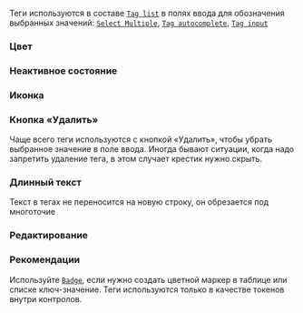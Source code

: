 <!-- example(tag-overview) -->

Теги используются в составе [`Tag list`](/ru/components/tag-list) в полях ввода для обозначения выбранных значений: [`Select Multiple`](/ru/components/select/overview#множественный-выбор), [`Tag autocomplete`](/ru/components/tag-autocomplete), [`Tag input`](/ru/components/tag-input)

### Цвет

<!-- example(tag-fill-and-style) -->

### Неактивное состояние

<!-- example(tag-disabled) -->

### Иконка

<!-- example(tag-with-icon) -->

### Кнопка «Удалить»

Чаще всего теги используются с кнопкой «Удалить», чтобы убрать выбранное значение в поле ввода. Иногда бывают ситуации, когда надо запретить удаление тега, в этом случает крестик нужно скрыть.

<!-- example(tag-with-remove-button) -->

### Длинный текст

Текст в тегах не переносится на новую строку, он обрезается под многоточие

<!-- example(tag-long-text) -->

### Редактирование

<!-- example(tag-editable) -->

### Рекомендации

Используйте [`Badge`](/ru/components/badge), если нужно создать цветной маркер в таблице или списке ключ-значение. Теги используются только в качестве токенов внутри контролов.
